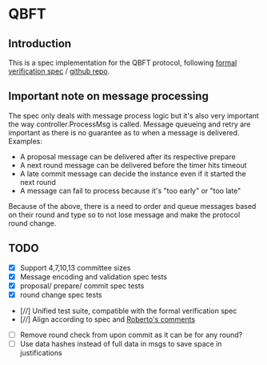 
# QBFT

## Introduction
This is a spec implementation for the QBFT protocol, following [formal verification spec](https://entethalliance.github.io/client-spec/qbft_spec.html#dfn-qbftspecification) / [github repo](https://github.com/ConsenSys/qbft-formal-spec-and-verification).

## Important note on message processing
The spec only deals with message process logic but it's also very important the way controller.ProcessMsg is called.
Message queueing and retry are important as there is no guarantee as to when a message is delivered.
Examples:
* A proposal message can be delivered after its respective prepare
* A next round message can be delivered before the timer hits timeout
* A late commit message can decide the instance even if it started the next round
* A message can fail to process because it's "too early" or "too late"

Because of the above, there is a need to order and queue messages based on their round and type so to not lose message and make the protocol round change.

## TODO
- [X] Support 4,7,10,13 committee sizes
- [X] Message encoding and validation spec tests
- [X] proposal/ prepare/ commit spec tests
- [X] round change spec tests
- [//] Unified test suite, compatible with the formal verification spec
- [//] Align according to spec and [Roberto's comments](./roberto_comments)
- [ ] Remove round check from upon commit as it can be for any round?
- [ ] Use data hashes instead of full data in msgs to save space in justifications